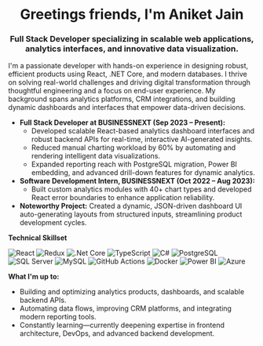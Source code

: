 <h1 align="center">Greetings friends, I'm Aniket Jain</h1>
<h3 align="center">
Full Stack Developer specializing in scalable web applications, analytics interfaces, and innovative data visualization.
</h3>

<p>
I'm a passionate developer with hands-on experience in designing robust, efficient products using React, .NET Core, and modern databases. I thrive on solving real-world challenges and driving digital transformation through thoughtful engineering and a focus on end-user experience. My background spans analytics platforms, CRM integrations, and building dynamic dashboards and interfaces that empower data-driven decisions.
</p>

<ul>
  <li>
    <b>Full Stack Developer at BUSINESSNEXT (Sep 2023 – Present):</b>
    <ul>
      <li>Developed scalable React-based analytics dashboard interfaces and robust backend APIs for real-time, interactive AI-generated insights.</li>
      <li>Reduced manual charting workload by 60% by automating and rendering intelligent data visualizations.</li>
      <li>Expanded reporting reach with PostgreSQL migration, Power BI embedding, and advanced drill-down features for dynamic analytics.</li>
    </ul>
  </li>
  <li>
    <b>Software Development Intern, BUSINESSNEXT (Oct 2022 – Aug 2023):</b>
    <ul>
      <li>Built custom analytics modules with 40+ chart types and developed React error boundaries to enhance application reliability.</li>
    </ul>
  </li>
  <li>
    <b>Noteworthy Project:</b> Created a dynamic, JSON-driven dashboard UI auto-generating layouts from structured inputs, streamlining product development cycles.
  </li>
</ul>

<p><b>Technical Skillset</b></p>
<p align="left">
  <img alt="React" src="https://img.shields.io/badge/-React-45b8d8?style=flat-square&logo=react&logoColor=white"/>
  <img alt="Redux" src="https://img.shields.io/badge/-Redux-764ABC?style=flat-square&logo=redux&logoColor=white"/>
  <img alt=".Net Core" src="https://img.shields.io/badge/-.Net_Core-512BD4?style=flat-square&logo=dotnet&logoColor=white"/>
  <img alt="TypeScript" src="https://img.shields.io/badge/-TypeScript-007ACC?style=flat-square&logo=typescript&logoColor=white"/>
  <img alt="C#" src="https://img.shields.io/badge/-C%23-239120?style=flat-square&logo=c-sharp&logoColor=white"/>
  <img alt="PostgreSQL" src="https://img.shields.io/badge/-PostgreSQL-336791?style=flat-square&logo=postgresql&logoColor=white"/>
  <img alt="SQL Server" src="https://img.shields.io/badge/-SQL_Server-CC2927?style=flat-square&logo=microsoft-sql-server&logoColor=white"/>
  <img alt="MySQL" src="https://img.shields.io/badge/-MySQL-4479A1?style=flat-square&logo=mysql&logoColor=white"/>
  <img alt="GitHub Actions" src="https://img.shields.io/badge/Github_Actions-A088FF?style=flat-square&logo=github-actions&logoColor=white"/>
  <img alt="Docker" src="https://img.shields.io/badge/-Docker-46a2f1?style=flat-square&logo=docker&logoColor=white"/>
  <img alt="Power BI" src="https://img.shields.io/badge/-Power_BI-F2C811?style=flat-square&logo=power-bi&logoColor=black"/>
  <img alt="Azure" src="https://img.shields.io/badge/-Azure-0078D4?style=flat-square&logo=microsoft-azure&logoColor=white"/>
</p>

<p><b>What I'm up to:</b></p>
<ul>
  <li>Building and optimizing analytics products, dashboards, and scalable backend APIs.</li>
  <li>Automating data flows, improving CRM platforms, and integrating modern reporting tools.</li>
  <li>Constantly learning—currently deepening expertise in frontend architecture, DevOps, and advanced backend development.</li>
</ul>


